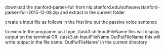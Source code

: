 download the stanford-parser-full from nlp.stanford.edu/software/stanford-parser-full-2015-12-09.zip and extract in the current folder

create a input file as follows
in the first line put the passive voice sentence 

to execute the programm just type
./task3.sh InputFileName
this will display output on the terminal
OR
./task3.sh InputFileName OutPutFileName
this will write output in the file name 'OutPutFileName' in the current directory
